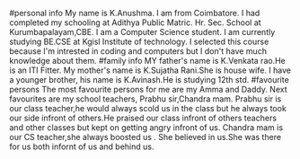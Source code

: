 #personal info
My name is K.Anushma.
I am from Coimbatore.
I had completed my schooling at Adithya Public Matric. Hr. Sec. School at Kurumbapalayam,CBE.
I am a Computer Science student.
I am currently studying BE.CSE at Kgisl Institute of technology.
I selected this course because I'm intrested in coding and computers but I don't have much knowledge about them.
#family info
MY father's name is K.Venkata rao.He is an ITI Fitter.
My mother's name is K.Sujatha Rani.She is house wife.
I have a younger brother, his name is K.Avinash.He is studying 12th std.
#favourite persons
The most favourite persons for me are my Amma and Daddy.
Next favourites are my school teachers, Prabhu sir,Chandra mam.
Prabhu sir is our class teacher,he would always scold us in the class but he always took our side infront of others.He praised our class infront of others teachers and other classes but kept on getting angry infront of us.
Chandra mam is our CS teacher,she always boosted us . She believed in us.She was there for us both infornt of us and behind us.
